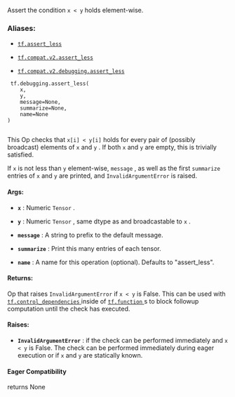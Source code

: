 Assert the condition  `x < y`  holds element-wise.



### Aliases:

- [ `tf.assert_less` ](/api_docs/python/tf/debugging/assert_less)

- [ `tf.compat.v2.assert_less` ](/api_docs/python/tf/debugging/assert_less)

- [ `tf.compat.v2.debugging.assert_less` ](/api_docs/python/tf/debugging/assert_less)



```
 tf.debugging.assert_less(
    x,
    y,
    message=None,
    summarize=None,
    name=None
)
 
```

This Op checks that  `x[i] < y[i]`  holds for every pair of (possibly
broadcast) elements of  `x`  and  `y` . If both  `x`  and  `y`  are empty, this is
trivially satisfied.

If  `x`  is not less than  `y`  element-wise,  `message` , as well as the first
 `summarize`  entries of  `x`  and  `y`  are printed, and  `InvalidArgumentError`  is
raised.



#### Args:

- **`x`** :  Numeric  `Tensor` .

- **`y`** :  Numeric  `Tensor` , same dtype as and broadcastable to  `x` .

- **`message`** : A string to prefix to the default message.

- **`summarize`** : Print this many entries of each tensor.

- **`name`** : A name for this operation (optional).  Defaults to "assert_less".



#### Returns:
Op that raises  `InvalidArgumentError`  if  `x < y`  is False.
This can be used with [ `tf.control_dependencies` ](https://tensorflow.google.cn/api_docs/python/tf/control_dependencies) inside of [ `tf.function` ](https://tensorflow.google.cn/api_docs/python/tf/function)s
to block followup computation until the check has executed.



#### Raises:

- **`InvalidArgumentError`** : if the check can be performed immediately and
 `x < y`  is False. The check can be performed immediately during eager
execution or if  `x`  and  `y`  are statically known.



#### Eager Compatibility
returns None

